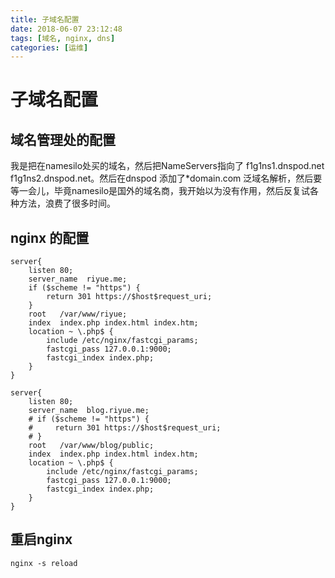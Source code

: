 ```yaml
---
title: 子域名配置
date: 2018-06-07 23:12:48
tags: [域名, nginx, dns]
categories: [运维]
---
```

# 子域名配置

## 域名管理处的配置
我是把在namesilo处买的域名，然后把NameServers指向了 f1g1ns1.dnspod.net f1g1ns2.dnspod.net。然后在dnspod 添加了*domain.com 泛域名解析，然后要等一会儿，毕竟namesilo是国外的域名商，我开始以为没有作用，然后反复试各种方法，浪费了很多时间。

## nginx 的配置
    server{
        listen 80;
        server_name  riyue.me;
        if ($scheme != "https") {
            return 301 https://$host$request_uri;
        }
        root   /var/www/riyue;
        index  index.php index.html index.htm;
        location ~ \.php$ {
            include /etc/nginx/fastcgi_params;
            fastcgi_pass 127.0.0.1:9000;
            fastcgi_index index.php;
        }
    }

    server{
        listen 80;
        server_name  blog.riyue.me;
        # if ($scheme != "https") {
        #     return 301 https://$host$request_uri;
        # }
        root   /var/www/blog/public;
        index  index.php index.html index.htm;
        location ~ \.php$ {
            include /etc/nginx/fastcgi_params;
            fastcgi_pass 127.0.0.1:9000;
            fastcgi_index index.php;
        }
    }
## 重启nginx
    nginx -s reload
